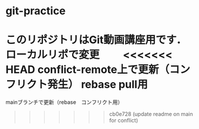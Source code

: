 # git-practice
このリポジトリはGit動画講座用です．
ローカルリポで変更　　
<<<<<<< HEAD
conflict-remote上で更新（コンフリクト発生）
rebase pull用
=======
mainブランチで更新（rebase　コンフリクト用）
>>>>>>> cb0e728 (update readme on main for conflict)
